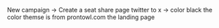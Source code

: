 New campaign -> Create a seat
share page twitter to x -> color black
the color themse is from prontowl.com the landing page
